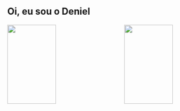 ## Oi, eu sou o Deniel

<div>
  <img width="47%" height="180em" src="https://github-readme-stats.vercel.app/api?username=deniellima&show_icons=true&theme=react"/>
  <img width="47%" height="180em" align="right" src="https://github-readme-stats.vercel.app/api/top-langs/?username=deniellima&layout=compact&langs_count=16&theme=react"/>
</div>


